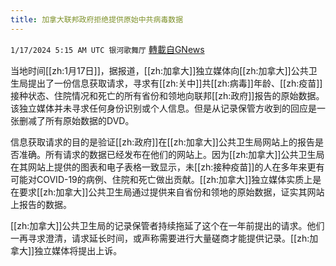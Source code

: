 ```yaml
---
title: 加拿大联邦政府拒绝提供原始中共病毒数据
---
```

`1/17/2024 5:15 AM UTC 银河歌舞厅` [轉載自GNews](https://gnews.org/articles/2227110)


当地时间[[zh:1月17日]]，据报道，[[zh:加拿大]]独立媒体向[[zh:加拿大]]公共卫生局提出了一份信息获取请求，寻求有[[zh:关中]]共[[zh:病毒]]年龄、[[zh:疫苗]]接种状态、住院情况和死亡的所有省份和领地向联邦[[zh:政府]]报告的原始数据。该独立媒体并未寻求任何身份识别或个人信息。但是从记录保管方收到的回应是一张删减了所有原始数据的DVD。

信息获取请求的目的是验证[[zh:政府]]在[[zh:加拿大]]公共卫生局网站上的报告是否准确。所有请求的数据已经发布在他们的网站上。因为[[zh:加拿大]]公共卫生局在其网站上提供的图表和电子表格一致显示，未[[zh:接种疫苗]]的人在多年来更有可能对COVID-19的病例、住院和死亡做出贡献。[[zh:加拿大]]独立媒体实质上是在要求[[zh:加拿大]]公共卫生局通过提供来自省份和领地的原始数据，证实其网站上报告的数据。

[[zh:加拿大]]公共卫生局的记录保管者持续拖延了这个在一年前提出的请求。他们一再寻求澄清，请求延长时间，或声称需要进行大量磋商才能提供记录。[[zh:加拿大]]独立媒体将提出上诉。
